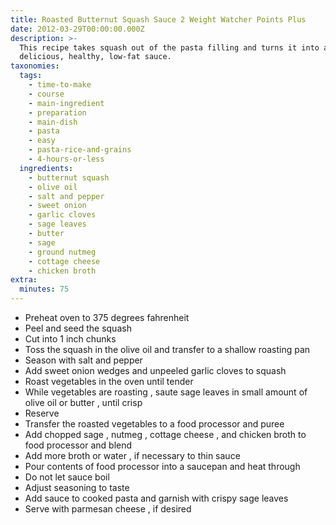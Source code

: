 ```yaml
---
title: Roasted Butternut Squash Sauce 2 Weight Watcher Points Plus
date: 2012-03-29T00:00:00.000Z
description: >-
  This recipe takes squash out of the pasta filling and turns it into a
  delicious, healthy, low-fat sauce.
taxonomies:
  tags:
    - time-to-make
    - course
    - main-ingredient
    - preparation
    - main-dish
    - pasta
    - easy
    - pasta-rice-and-grains
    - 4-hours-or-less
  ingredients:
    - butternut squash
    - olive oil
    - salt and pepper
    - sweet onion
    - garlic cloves
    - sage leaves
    - butter
    - sage
    - ground nutmeg
    - cottage cheese
    - chicken broth
extra:
  minutes: 75
---
```

 - Preheat oven to 375 degrees fahrenheit
 - Peel and seed the squash
 - Cut into 1 inch chunks
 - Toss the squash in the olive oil and transfer to a shallow roasting pan
 - Season with salt and pepper
 - Add sweet onion wedges and unpeeled garlic cloves to squash
 - Roast vegetables in the oven until tender
 - While vegetables are roasting , saute sage leaves in small amount of olive oil or butter , until crisp
 - Reserve
 - Transfer the roasted vegetables to a food processor and puree
 - Add chopped sage , nutmeg , cottage cheese , and chicken broth to food processor and blend
 - Add more broth or water , if necessary to thin sauce
 - Pour contents of food processor into a saucepan and heat through
 - Do not let sauce boil
 - Adjust seasoning to taste
 - Add sauce to cooked pasta and garnish with crispy sage leaves
 - Serve with parmesan cheese , if desired
